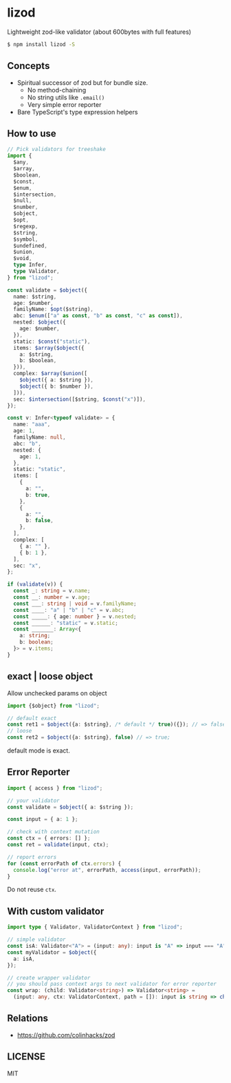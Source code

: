 # lizod

Lightweight zod-like validator (about 600bytes with full features)

```bash
$ npm install lizod -S
```

## Concepts

- Spiritual successor of zod but for bundle size.
  - No method-chaining
  - No string utils like `.email()`
  - Very simple error reporter
- Bare TypeScript's type expression helpers

## How to use

```ts
// Pick validators for treeshake
import {
  $any,
  $array,
  $boolean,
  $const,
  $enum,
  $intersection,
  $null,
  $number,
  $object,
  $opt,
  $regexp,
  $string,
  $symbol,
  $undefined,
  $union,
  $void,
  type Infer,
  type Validator,
} from "lizod";

const validate = $object({
  name: $string,
  age: $number,
  familyName: $opt($string),
  abc: $enum(["a" as const, "b" as const, "c" as const]),
  nested: $object({
    age: $number,
  }),
  static: $const("static"),
  items: $array($object({
    a: $string,
    b: $boolean,
  })),
  complex: $array($union([
    $object({ a: $string }),
    $object({ b: $number }),
  ])),
  sec: $intersection([$string, $const("x")]),
});

const v: Infer<typeof validate> = {
  name: "aaa",
  age: 1,
  familyName: null,
  abc: "b",
  nested: {
    age: 1,
  },
  static: "static",
  items: [
    {
      a: "",
      b: true,
    },
    {
      a: "",
      b: false,
    },
  ],
  complex: [
    { a: "" },
    { b: 1 },
  ],
  sec: "x",
};

if (validate(v)) {
  const _: string = v.name;
  const __: number = v.age;
  const ___: string | void = v.familyName;
  const ____: "a" | "b" | "c" = v.abc;
  const _____: { age: number } = v.nested;
  const ______: "static" = v.static;
  const _______: Array<{
    a: string;
    b: boolean;
  }> = v.items;
}
```

## exact | loose object

Allow unchecked params on object

```ts
import {$object} from "lizod";

// default exact
const ret1 = $object({a: $string}, /* default */ true)({}); // => false
// loose
const ret2 = $object({a: $string}, false) // => true;
```

default mode is exact.

## Error Reporter

```ts
import { access } from "lizod";

// your validator
const validate = $object({ a: $string });

const input = { a: 1 };

// check with context mutation
const ctx = { errors: [] };
const ret = validate(input, ctx);

// report errors
for (const errorPath of ctx.errors) {
  console.log("error at", errorPath, access(input, errorPath));
}
```

Do not reuse `ctx`.

## With custom validator

```ts
import type { Validator, ValidatorContext } from "lizod";

// simple validator
const isA: Validator<"A"> = (input: any): input is "A" => input === "A";
const myValidator = $object({
  a: isA,
});

// create wrapper validator
// you should pass context args to next validator for error reporter
const wrap: (child: Validator<string>) => Validator<string> =
  (input: any, ctx: ValidatorContext, path = []): input is string => child(input, ctx, path);
```

## Relations

- https://github.com/colinhacks/zod

## LICENSE

MIT
